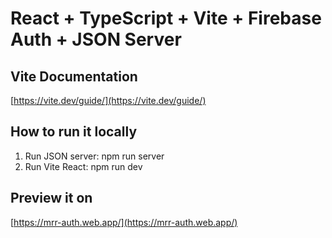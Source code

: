 # React + TypeScript + Vite + Firebase Auth + JSON Server

## Vite Documentation
[https://vite.dev/guide/](https://vite.dev/guide/)

## How to run it locally
1) Run JSON server: npm run server
2) Run Vite React: npm run dev

## Preview it on
[https://mrr-auth.web.app/](https://mrr-auth.web.app/)
